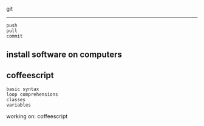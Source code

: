git
___
	push
	pull
	commit
install software on computers
-----------------------------
coffeescript
------------
	basic syntax
	loop comprehensions
	classes
	variables
working on:
	coffeescript

